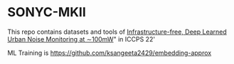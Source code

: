 # SONYC-MKII
This repo contains datasets and tools of [Infrastructure-free, Deep Learned Urban Noise Monitoring at ∼100mW](https://arxiv.org/abs/2203.06220)" in ICCPS 22'


ML Training is 
https://github.com/ksangeeta2429/embedding-approx
